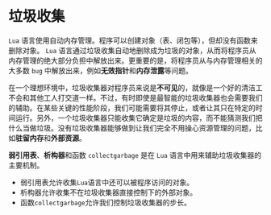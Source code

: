 # 垃圾收集

`Lua` 语言使用自动内存管理。程序可以创建对象（表、闭包等），但却没有函数来删除对象。 `Lua` 语言通过垃圾收集自动地删除成为垃圾的对象，从而将程序员从内存管理的绝大部分负担中解放出来。更重要的是，将程序员从与内存管理相关的大多数 `bug` 中解放出来，例如**无效指针**和**内存泄露**等问题。

在一个理想环境中，垃圾收集器对程序员来说是**不可见**的，就像是一个好的清洁工不会和其他工人打交道一样。不过，有时即使是最智能的垃圾收集器也会需要我们的辅助。在某些关键的性能阶段，我们可能需要将其停止，或者让其只在特定的时间运行。另外，一个垃圾收集器只能收集它确定是垃圾的内容，而不能猜测我们把什么当做垃圾。没有垃圾收集器能够做到让我们完全不用操心资源管理的问题，比如**驻留内存**和**外部资源**。

**弱引用表**、**析构器**和函数 `collectgarbage` 是在 `Lua` 语言中用来辅助垃圾收集器的主要机制。

* 弱引用表允许收集`Lua`语言中还可以被程序访问的对象。
* 析构器允许收集不在垃圾收集器直接控制下的外部对象。
* 函数`collectgarbage`允许我们控制垃圾收集器的步长。
